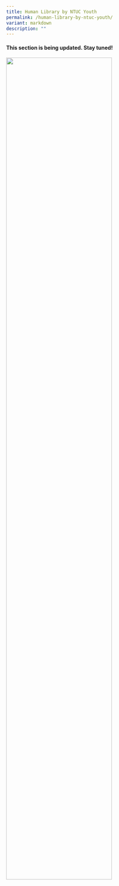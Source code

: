 ```yaml
---
title: Human Library by NTUC Youth
permalink: /human-library-by-ntuc-youth/
variant: markdown
description: ""
---
```

<h4><strong>This section is being updated. Stay tuned!</strong></h4>

<div class="isomer-image-wrapper">
	

<img style="width: 75%;" height="auto" width="100%" alt="" src="/images/2025/photoshoot\_poster.png">
	


<style>
	.col.is-8.is-offset-2.print-content{
	width:75%;
	}
.col.is-1.has-float-btns.is-position-relative.is-hidden-touch
	{
	display:none;
	}
</style></div>